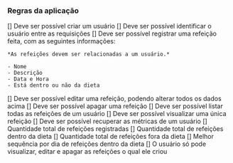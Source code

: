 ### Regras da aplicação

[] Deve ser possível criar um usuário
[] Deve ser possível identificar o usuário entre as requisições
[] Deve ser possível registrar uma refeição feita, com as seguintes informações:

    *As refeições devem ser relacionadas a um usuário.*

    - Nome
    - Descrição
    - Data e Hora
    - Está dentro ou não da dieta

[] Deve ser possível editar uma refeição, podendo alterar todos os dados acima
[] Deve ser possível apagar uma refeição
[] Deve ser possível listar todas as refeições de um usuário
[] Deve ser possível visualizar uma única refeição
[] Deve ser possível recuperar as métricas de um usuário
[] Quantidade total de refeições registradas
[] Quantidade total de refeições dentro da dieta
[] Quantidade total de refeições fora da dieta
[] Melhor sequência por dia de refeições dentro da dieta
[] O usuário só pode visualizar, editar e apagar as refeições o qual ele criou
